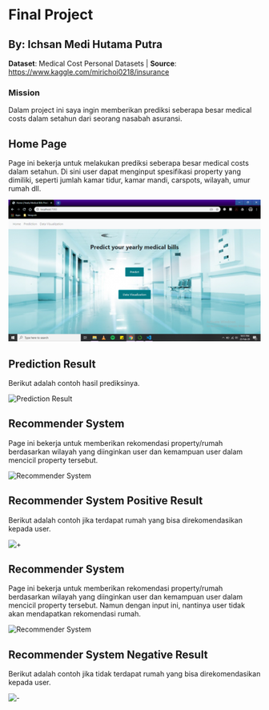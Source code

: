 # Final Project
## By: Ichsan Medi Hutama Putra
__Dataset__: Medical Cost Personal Datasets | __Source__: https://www.kaggle.com/mirichoi0218/insurance

### Mission
Dalam project ini saya ingin memberikan prediksi seberapa besar medical costs dalam setahun dari seorang nasabah asuransi.

## Home Page
Page ini bekerja untuk melakukan prediksi seberapa besar medical costs dalam setahun. Di sini user dapat menginput spesifikasi property yang dimiliki, seperti jumlah kamar tidur, kamar mandi, carspots, wilayah, umur rumah dll.

![Home page](https://github.com/serendia95/JCDS07_Final_Project/blob/master/png/home.png "Home Page")

## Prediction Result
Berikut adalah contoh hasil prediksinya.

![Prediction Result](https://github.com/ridhoaryo/Purwadhika_JCDS07_FinalProject_Melbourne_Housing_Market/blob/master/result_pred.jpg "Prediction Result")

## Recommender System
Page ini bekerja untuk memberikan rekomendasi property/rumah berdasarkan wilayah yang diinginkan user dan kemampuan user dalam mencicil property tersebut.

![Recommender System](https://github.com/ridhoaryo/Purwadhika_JCDS07_FinalProject_Melbourne_Housing_Market/blob/master/recom.jpg "Recommender System")

## Recommender System Positive Result
Berikut adalah contoh jika terdapat rumah yang bisa direkomendasikan kepada user.

![+](https://github.com/ridhoaryo/Purwadhika_JCDS07_FinalProject_Melbourne_Housing_Market/blob/master/recom_result.jpg "Recommender System +")

## Recommender System
Page ini bekerja untuk memberikan rekomendasi property/rumah berdasarkan wilayah yang diinginkan user dan kemampuan user dalam mencicil property tersebut. Namun dengan input ini, nantinya user tidak akan mendapatkan rekomendasi rumah. 

![Recommender System](https://github.com/ridhoaryo/Purwadhika_JCDS07_FinalProject_Melbourne_Housing_Market/blob/master/recom_null.jpg "Recommender System")

## Recommender System Negative Result
Berikut adalah contoh jika tidak terdapat rumah yang bisa direkomendasikan kepada user.

![-](https://github.com/ridhoaryo/Purwadhika_JCDS07_FinalProject_Melbourne_Housing_Market/blob/master/recom_null_result.jpg "Recommender System -")
